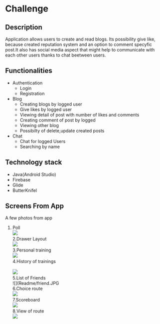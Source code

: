 # Challenge

## Description
Application allows users to create and read blogs. Its possibility give like, because created reputation system and an option to comment specyfic post.It also has social media aspect that might help to communicate with each other users thanks to chat beetween users.
## Functionalities

<ul>
<li>
Authentication
  <ul>
    <li>Login</li>
    <li>Registration</li>
  </ul>
</li>
<li>
Blog
  <ul>
    <li>Creating blogs by logged user</li>
    <li>Give likes by logged user</li>
    <li>Viewing detail of post with number of likes and comments </li>
    <li>Creating comment of post by logged </li>
    <li>Viewing other blog</li>
    <li>Possibilty of delete,update created posts</li>
  </ul> 
</li>
<li>  
Chat
  <ul>
    <li>Chat for logged Users</li>
    <li>Searching by name</li>
  </ul> 
</li>
</ul>
  
## Technology stack

<ul>
  <li>Java(Android Studio)</li>
  <li>Firebase</li>
  <li>Glide</li>
  <li>ButterKnifel</li>
  
</ul>  

## Screens From App
A few photos from app

1. Poll</br>
![](Readme/ank.JPG) </br>
2.Drawer Layout</br>
![](Readme/ank2.JPG)</br>
3.Personal training</br>
![](Readme/trening.JPG)</br>
4.History of trainings</br></br>
![](Readme/history.JPG)</br>
5.List of Friends</br>
![](Readme/friend.JPG</br>
6.Choice route</br>
![](Readme/choiceroad.JPG)</br>
7.Scoreboard</br>
![](Readme/tablescore.JPG)</br>
8.View of route</br>
![](Readme/show.JPG)</br>
